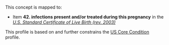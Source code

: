 This concept is mapped to:
* Item **42. infections present and/or treated during this pregnancy** in the *[U.S. Standard Certificate of Live Birth (rev. 2003)](https://www.cdc.gov/nchs/data/dvs/birth11-03final-ACC.pdf)*

This profile is based on and further constrains the [US Core Condition](http://hl7.org/fhir/us/core/StructureDefinition/us-core-condition) profile.